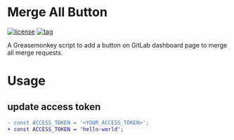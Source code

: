 # Merge All Button
[![license](https://img.shields.io/github/license/chasechoi/merge-all-button?style=plastic)](https://github.com/ChaseChoi/merge-all-button/blob/main/LICENSE)
[![tag](https://img.shields.io/github/v/tag/chasechoi/merge-all-button)](https://github.com/ChaseChoi/merge-all-button/tags)

A Greasemonkey script to add a button on GitLab dashboard page to merge all merge requests.

# Usage

## update access token

```diff
- const ACCESS_TOKEN = '<YOUR_ACCESS_TOKEN>';
+ const ACCESS_TOKEN = 'hello-world';
```

